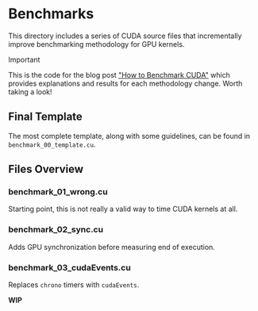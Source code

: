 # Benchmarks

This directory includes a series of CUDA source files that incrementally improve benchmarking methodology for GPU kernels.

> [!IMPORTANT]  
> This is the code for the blog post ["How to Benchmark CUDA"](https://guillesanbri.com/CUDA-Benchmarks/) which provides explanations and results for each methodology change. Worth taking a look!

## Final Template

The most complete template, along with some guidelines, can be found in `benchmark_00_template.cu`.

## Files Overview

### **benchmark_01_wrong.cu**

Starting point, this is not really a valid way to time CUDA kernels at all.

### **benchmark_02_sync.cu**

Adds GPU synchronization before measuring end of execution.

### **benchmark_03_cudaEvents.cu**

Replaces `chrono` timers with `cudaEvents`.

**WIP**